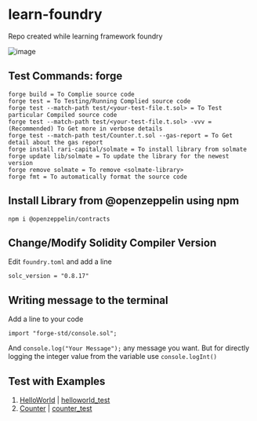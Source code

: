 # learn-foundry
Repo created while learning framework foundry

![image](https://github.com/basant0x01/learn-foundry/assets/123530150/10d10c25-223a-4293-bf39-e3858b1f9a41)

## Test Commands: forge
```
forge build = To Complie source code
forge test = To Testing/Running Complied source code
forge test --match-path test/<your-test-file.t.sol> = To Test particular Compiled source code
forge test --match-path test/<your-test-file.t.sol> -vvv = (Recommended) To Get more in verbose details
forge test --match-path test/Counter.t.sol --gas-report = To Get detail about the gas report
forge install rari-capital/solmate = To install library from solmate
forge update lib/solmate = To update the library for the newest version
forge remove solmate = To remove <solmate-library>
forge fmt = To automatically format the source code
```

## Install Library from @openzeppelin using npm
```
npm i @openzeppelin/contracts
```

## Change/Modify Solidity Compiler Version
Edit `foundry.toml` and add a line
```
solc_version = "0.8.17"
```

## Writing message to the terminal
Add a line to your code
```
import "forge-std/console.sol";
```
And `console.log("Your Message");` any message you want. 
But for directly logging the integer value from the variable use `console.logInt()`

## Test with Examples
1. [HelloWorld](https://github.com/basant0x01/learn-foundry/blob/main/orginal-codes/HelloWorld.sol) | [helloworld_test](https://github.com/basant0x01/learn-foundry/blob/main/test-codes/HelloWorld.t.sol)
2. [Counter](https://github.com/basant0x01/learn-foundry/blob/main/orginal-codes/Counter.sol) | [counter_test](https://github.com/basant0x01/learn-foundry/blob/main/test-codes/Counter.t.sol)
